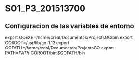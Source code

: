# SO1_P3_201513700

## Configuracion de las variables de entorno

export GOEXE=/home/creal/Documentos/ProjectsGO/bin
export GOROOT=/usr/lib/go-1.13
export GOPATH=/home/creal/Documentos/ProjectsGO
export PATH=$PATH:$GOROOT/bin:$GOPATH/bin
